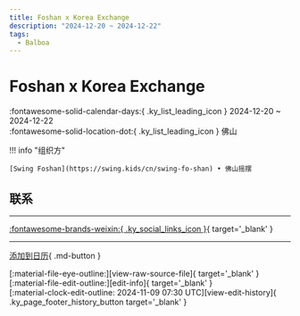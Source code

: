 ```yaml
---
title: Foshan x Korea Exchange
description: "2024-12-20 ~ 2024-12-22"
tags:
  - Balboa
---
```


# Foshan x Korea Exchange 

:fontawesome-solid-calendar-days:{ .ky_list_leading_icon } 2024-12-20 ~ 2024-12-22  
:fontawesome-solid-location-dot:{ .ky_list_leading_icon } 佛山  

!!! info "组织方"

    [Swing Foshan](https://swing.kids/cn/swing-fo-shan) • 佛山摇摆  

## 联系


---

 [:fontawesome-brands-weixin:{ .ky_social_links_icon }](https://mp.weixin.qq.com/s/GtPZpiRjKe9iThOuHxdOzg){ target='_blank' }

---

[添加到日历](https://swing.news/ics/zh-Hans/2024/cn/foshan-x-korea-exchange-2024.ics){ .md-button }

<div class="ky_page_footer" markdown>
<div class="ky_page_footer_trailing" markdown="span">
[:material-file-eye-outline:][view-raw-source-file]{ target='_blank' }
[:material-file-edit-outline:][edit-info]{ target='_blank' }
</div>
<div class="ky_page_footer_leading" markdown="span">
[:material-clock-edit-outline: 2024-11-09 07:30 UTC][view-edit-history]{ .ky_page_footer_history_button target='_blank' }
</div>
</div>

[view-raw-source-file]: https://github.com/swingdance/events/blob/main/2024/cn/foshan-x-korea-exchange-2024.json "查看原始源文件"
[edit-info]: https://github.com/swingdance/events/issues/new?assignees=&labels=update+event&projects=&template=03-update_entity.yml&title=%5B2024%2Fcn%5D%20Foshan%20x%20Korea%20Exchange&region=cn&year=2024&id=foshan-x-korea-exchange-2024&name=Foshan%20x%20Korea%20Exchange&org_id=swing-fo-shan "编辑信息"

[view-edit-history]: https://github.com/swingdance/events/commits/main/2024/cn/foshan-x-korea-exchange-2024.json "查看编辑历史"
